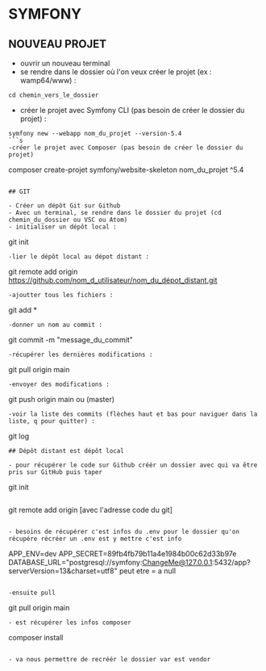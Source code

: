 # SYMFONY

## NOUVEAU PROJET

- ouvrir un nouveau terminal
- se rendre dans le dossier où l'on veux créer le projet (ex : wamp64/www) :
```
cd chemin_vers_le_dossier
```
- créer le projet avec Symfony CLI (pas besoin de créer le dossier du projet) :
```
symfony new --webapp nom_du_projet --version-5.4
```s
-créer le projet avec Composer (pas besoin de créer le dossier du projet)
```
composer create-projet symfony/website-skeleton nom_du_projet ^5.4
```

## GIT

- Créer un dépôt Git sur Github
- Avec un terminal, se rendre dans le dossier du projet (cd chemin_du_dossier ou VSC ou Atom)
- initialiser un dépôt local :

```
git init
```
-lier le dépôt local au dépot distant :
```
git remote add origin https://github.com/nom_d_utilisateur/nom_du_dépot_distant.git
```
-ajoutter tous les fichiers :
```
git add *
```
-donner un nom au commit :
```
git commit -m "message_du_commit"
```
-récupérer les dernières modifications :
```
git pull origin main
```
-envoyer des modifications :
```
git push origin main ou (master)
```
-voir la liste des commits (flèches haut et bas pour naviguer dans la liste, q pour quitter) :
```
git log
```
## Dépôt distant est dépôt local

- pour récupérer le code sur Github créér un dossier avec qui va être pris sur GitHub puis taper

```
git init
```
```
git remote add origin [avec l'adresse code du git]
```

- besoins de récupérer c'est infos du .env pour le dossier qu'on récupére récréer un .env est y mettre c'est info

```
APP_ENV=dev
APP_SECRET=89fb4fb79b11a4e1984b00c62d33b97e
DATABASE_URL="postgresql://symfony:ChangeMe@127.0.0.1:5432/app?serverVersion=13&charset=utf8" peut etre = a null
```

-ensuite pull

```
git pull origin main
```
- est récupérer les infos composer

```
composer install
```

- va nous permettre de recréér le dossier var est vendor
